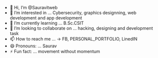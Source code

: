 - 👋 Hi, I’m @Sauravitweb
- 👀 I’m interested in ... Cybersecurity, graphics designning, web development and app development 
- 🌱 I’m currently learning ... B.Sc.CSIT
- 💞️ I’m looking to collaborate on ... hacking, designing and development task 
- 📫 How to reach me ... -> FB, PERSONAL_PORTFOLIO, LinedIN 
- 😄 Pronouns: ... Saurav
- ⚡ Fun fact: ... movement without momentum 

<!---
Sauravitweb/Sauravitweb is a ✨ special ✨ repository because its `README.md` (this file) appears on your GitHub profile.
You can click the Preview link to take a look at your changes.
--->

